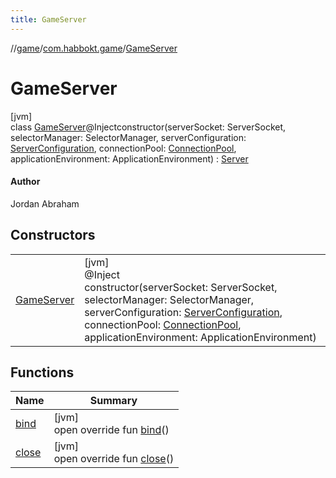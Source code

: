 ```yaml
---
title: GameServer
---
```

//[game](../../../index.html)/[com.habbokt.game](../index.html)/[GameServer](index.html)



# GameServer



[jvm]\
class [GameServer](index.html)@Injectconstructor(serverSocket: ServerSocket, selectorManager: SelectorManager, serverConfiguration: [ServerConfiguration](../-server-configuration/index.html), connectionPool: [ConnectionPool](../-connection-pool/index.html), applicationEnvironment: ApplicationEnvironment) : [Server](../../../../api/api/com.habbokt.api.server/-server/index.html)

#### Author



Jordan Abraham



## Constructors


| | |
|---|---|
| [GameServer](-game-server.html) | [jvm]<br>@Inject<br>constructor(serverSocket: ServerSocket, selectorManager: SelectorManager, serverConfiguration: [ServerConfiguration](../-server-configuration/index.html), connectionPool: [ConnectionPool](../-connection-pool/index.html), applicationEnvironment: ApplicationEnvironment) |


## Functions


| Name | Summary |
|---|---|
| [bind](bind.html) | [jvm]<br>open override fun [bind](bind.html)() |
| [close](close.html) | [jvm]<br>open override fun [close](close.html)() |

